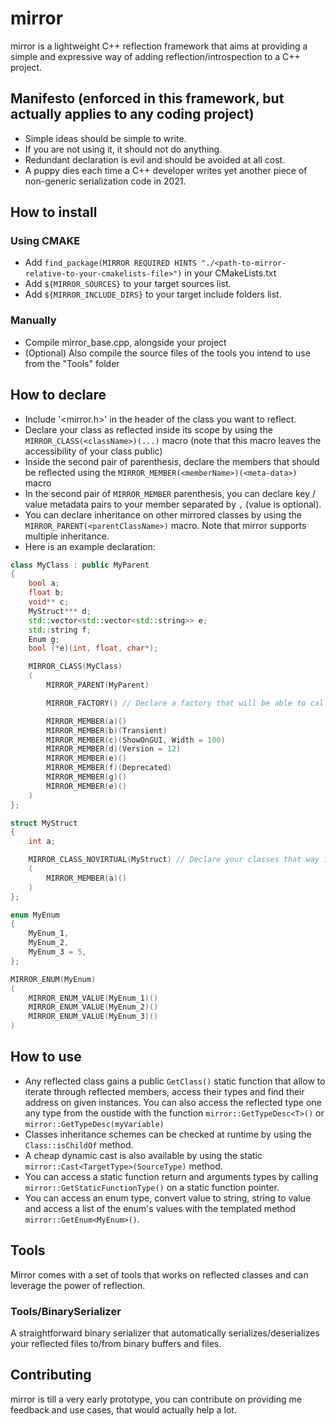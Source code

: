 # mirror
mirror is a lightweight C++ reflection framework that aims at providing a simple and expressive way of adding reflection/introspection to a C++ project.

## Manifesto (enforced in this framework, but actually applies to any coding project)
- Simple ideas should be simple to write.
- If you are not using it, it should not do anything.
- Redundant declaration is evil and should be avoided at all cost.
- A puppy dies each time a C++ developer writes yet another piece of non-generic serialization code in 2021.

## How to install
### Using CMAKE
- Add `find_package(MIRROR REQUIRED HINTS "./<path-to-mirror-relative-to-your-cmakelists-file>")` in your CMakeLists.txt
- Add `${MIRROR_SOURCES}` to your target sources list.
- Add `${MIRROR_INCLUDE_DIRS}` to your target include folders list.

### Manually
- Compile mirror_base.cpp,  alongside your project
- (Optional) Also compile the source files of the tools you intend to use from the "Tools" folder

## How to declare
- Include '<mirror.h>' in the header of the class you want to reflect.
- Declare your class as reflected inside its scope by using the `MIRROR_CLASS(<className>)(...)` macro (note that this macro leaves the accessibility of your class public)
- Inside the second pair of parenthesis, declare the members that should be reflected using the `MIRROR_MEMBER(<memberName>)(<meta-data>)` macro
- In the second pair of `MIRROR_MEMBER` parenthesis, you can declare key / value metadata pairs to your member separated by `,` (value is optional).
- You can declare inheritance on other mirrored classes by using the `MIRROR_PARENT(<parentClassName>)` macro. Note that mirror supports multiple inheritance.
- Here is an example declaration:

```C++
class MyClass : public MyParent
{
	bool a;
	float b;
	void** c;
	MyStruct*** d;
	std::vector<std::vector<std::string>> e;
	std::string f;
	Enum g;
	bool (*e)(int, float, char*);

	MIRROR_CLASS(MyClass)
	(
		MIRROR_PARENT(MyParent)

		MIRROR_FACTORY() // Declare a factory that will be able to call the no parameter constructor directly from the Class `instantiate()` method

		MIRROR_MEMBER(a)()
		MIRROR_MEMBER(b)(Transient)
		MIRROR_MEMBER(c)(ShowOnGUI, Width = 100)
		MIRROR_MEMBER(d)(Version = 12)
		MIRROR_MEMBER(e)()
		MIRROR_MEMBER(f)(Deprecated)
		MIRROR_MEMBER(g)()
		MIRROR_MEMBER(e)()
	)
};

struct MyStruct
{
	int a;

	MIRROR_CLASS_NOVIRTUAL(MyStruct) // Declare your classes that way if you don't want to make it virtual
	(
		MIRROR_MEMBER(a)()
	)
};

enum MyEnum
{
	MyEnum_1,
	MyEnum_2,
	MyEnum_3 = 5,
};

MIRROR_ENUM(MyEnum)
(
	MIRROR_ENUM_VALUE(MyEnum_1)()
	MIRROR_ENUM_VALUE(MyEnum_2)()
	MIRROR_ENUM_VALUE(MyEnum_3)()
)
```

## How to use
- Any reflected class gains a public `GetClass()` static function that allow to iterate through reflected members, access their types and find their address on given instances. You can also access the reflected type one any type from the oustide with the function `mirror::GetTypeDesc<T>()` or `mirror::GetTypeDesc(myVariable)`
- Classes inheritance schemes can be checked at runtime by using the `Class::isChildOf` method.
- A cheap dynamic cast is also available by using the static `mirror::Cast<TargetType>(SourceType)` method.
- You can access a static function return and arguments types by calling `mirror::GetStaticFunctionType()` on a static function pointer.
- You can access an enum type, convert value to string, string to value and access a list of the enum's values with the templated method `mirror::GetEnum<MyEnum>()`.

## Tools
Mirror comes with a set of tools that works on reflected classes and can leverage the power of reflection.
### Tools/BinarySerializer
A straightforward binary serializer that automatically serializes/deserializes your reflected files to/from binary buffers and files.

## Contributing
mirror is till a very early prototype, you can contribute on providing me feedback and use cases, that would actually help a lot.
